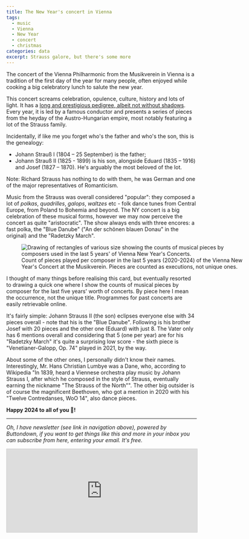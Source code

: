 ```yaml
---
title: The New Year's concert in Vienna
tags:
  - music
  - Vienna
  - New Year
  - concert
  - christmas
categories: data
excerpt: Strauss galore, but there's some more
---
```


The concert of the Vienna Philharmonic from the Musikverein in Vienna is a tradition of the first day of the year for many people, often enjoyed while cooking a big celebratory lunch to salute the new year.

This concert screams celebration, opulence, culture, history and lots of light. It has a [long and prestigious pedigree, albeit not without shadows](https://www.wienerphilharmoniker.at/en/newyearsconcert/tradition-and-history). Every year, it is led by a famous conductor and presents a series of pieces from the heyday of the Austro-Hungarian empire, most notably featuring a lot of the Strauss family.

Incidentally, if like me you forget who's the father and who's the son, this is the genealogy:
* Johann Strauß I (1804 – 25 September) is the father;
* Johann Strauß II (1825 - 1899) is his son, alongside Eduard (1835 – 1916) and Josef (1827 – 1870). He's arguably the most beloved of the lot.

Note: Richard Strauss has nothing to do with them, he was German and one of the major representatives of Romanticism.

Music from the Strauss was overall considered "popular": they composed a lot of *polkas*, *quadrilles*, *galops*, *waltzes* etc - folk dance tunes from Central Europe, from Poland to Bohemia and beyond. The NY concert is a big celebration of these musical forms, however we may now perceive the concert as quite "aristocratic". The show always ends with three encores: a fast polka, the "Blue Danube" ("An der schönen blauen Donau" in the original) and the "Radetzky March". 


<figure class="align-center" style="width: 600px">
  <img src="{{ site.url }}{{site.posts_images_path}}vienna-ny-concert.jpg" alt="Drawing of rectangles of various size showing the counts of musical pieces by composers used in the last 5 years' of Vienna New Year's Concerts.">
  <figcaption>Count of pieces played per composer in the last 5 years (2020-2024) of the Vienna New Year's Concert at the Musikverein. Pieces are counted as executions, not unique ones.</figcaption>
</figure>

I thought of many things before realising this card, but eventually resorted to drawing a quick one where I show the counts of musical pieces by composer for the last five years' worth of concerts. By piece here I mean the occurrence, not the unique title. Programmes for past concerts are easily retrievable online.

It's fairly simple: Johann Strauss II (the son) eclipses everyone else with 34 pieces overall - note that his is the "Blue Danube". Following is his brother Josef with 20 pieces and the other one (Eduard) with just 8. The Vater only has 6 mentions overall and considering that 5 (one per year) are for his "Radetzky March" it's quite a surprising low score - the sixth piece is "Venetianer-Galopp, Op. 74" played in 2021, by the way.

About some of the other ones, I personally didn't know their names. Interestingly, Mr. Hans Christian Lumbye was a Dane, who, according to Wikipedia "In 1839, heard a Viennese orchestra play music by Johann Strauss I, after which he composed in the style of Strauss, eventually earning the nickname "The Strauss of the North"". The other big outsider is of course the magnificent Beethoven, who got a mention in 2020 with his "Twelve Contredanses, WoO 14", also dance pieces.

**Happy 2024 to all of you 🎉!**

---

*Oh, I have newsletter (see link in navigation above), powered by Buttondown, if you want to get things like this and more in your inbox you can subscribe from here, entering your email. It's free.*

<iframe
scrolling="no"
style="width:100%!important;height:220px;border:1px #ccc solid !important"
src="https://buttondown.email/martinapugliese?as_embed=true"
></iframe><br /><br />